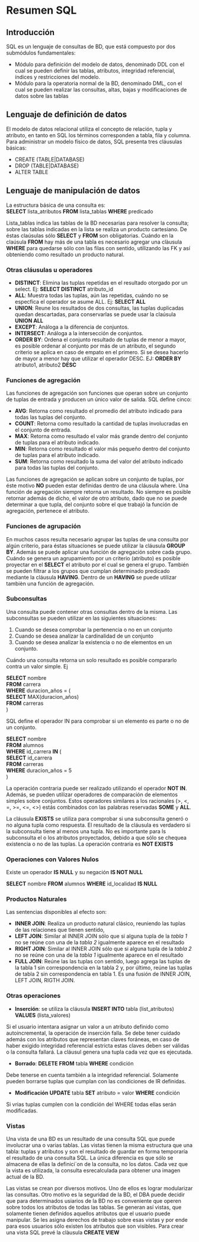 Resumen SQL
===========

## Introducción

SQL es un lenguaje de consultas de BD, que está compuesto por dos submódulos fundamentales:

*	Módulo para definición del modelo de datos, denominado DDL con el cual se pueden definir las tablas, atributos, integridad referencial, índices y restricciones del modelo.
*	Módulo para la operatoria normal de la BD, denominado DML, con el cual se pueden realizar las consultas, altas, bajas y modificaciones de datos sobre las tablas

## Lenguaje de definición de datos

El modelo de datos relacional utiliza el concepto de relación, tupla y atributo, en tanto en SQL los términos corresponden a tabla, fila y columna. Para administrar un modelo físico de datos, SQL presenta tres cláusulas básicas:

*	CREATE (TABLE|DATABASE)
*	DROP (TABLE|DATABASE)
*	ALTER TABLE

## Lenguaje de manipulación de datos

La estructura básica de una consulta es:  
**SELECT** lista_atributos **FROM** lista_tablas **WHERE** predicado

Lista_tablas indica las tablas de la BD necesarias para resolver la consulta; sobre las tablas indicadas en la lista se realiza un producto cartesiano. De éstas claúsulas sólo **SELECT** y **FROM** son obligatorias. Cuándo en la claúsula **FROM** hay más de una tabla es necesario agregar una clàusula **WHERE** para quedarse sólo con las filas con sentido, utilizando las FK y así obteniendo como resultado un producto natural.

### Otras cláusulas u operadores

*	**DISTINCT**: Elimina las tuplas repetidas en el resultado otorgado por un select. Ej: **SELECT DISTINCT** atributo_id
*	**ALL**: Muestra todas las tuplas, aún las repetidas, cuándo no se especfíca el operador se asume ALL. Ej: **SELECT ALL**
*	**UNION**: Reune los resultados de dos consultas, las tuplas duplicadas quedan descartadas, para conservarlas se puede usar la claúsula **UNION ALL**
*	**EXCEPT**: Análoga a la diferencia de conjuntos.
*	**INTERSECT**: Análoga a la intersección de conjuntos.
*	**ORDER BY**: Ordena el conjunto resultado de tuplas de menor a mayor, es posible ordenar al conjunto por más de un atributo, el segundo criterio se aplica en caso de empato en el primero. Si se desea hacerlo de mayor a menor hay que utilizar el operador DESC. EJ: **ORDER BY** atributo1, atributo2 **DESC**

### Funciones de agregación

Las funciones de agregación son funciones que operan sobre un conjunto de tuplas de entrada y producen un único valor de salida. SQL define cinco:

*	**AVG**: Retorna como resultado el promedio del atributo indicado para todas las tuplas del conjunto.
*	**COUNT**: Retorna como resultado la cantidad de tuplas involucradas en el conjunto de entrada.
*	**MAX**: Retorna como resultado el valor más grande dentro del conjunto de tuplas para el atributo indicado.
*	**MIN**: Retorna como resultado el valor más pequeño dentro del conjunto de tuplas para el atributo indicado.
*	**SUM**: Retorna como resultado la suma del valor del atributo indicado para todas las tuplas del conjunto.

Las funciones de agregación se aplican sobre un conjunto de tuplas, por éste motivo **NO** pueden estar definidas dentro de una cláusula where. Una función de agregación siempre retorna un resultado. No siempre es posible retornar además de dicho, el valor de otro atributo, dado que no se puede determinar a que tupla, del conjunto sobre el que trabajó la función de agregación, pertenece el atributo.

### Funciones de agrupación

En muchos casos resulta necesario agrupar las tuplas de una consulta por algún criterio, para éstas situaciones se puede utilizar la cláusula **GROUP BY**. Además se puede aplicar una función de agregación sobre cada grupo. Cuándo se genera un agrupamiento por un criterio (atributo) es posible proyectar en el **SELECT** el atributo por el cual se genera el grupo. También se pueden filtrar a los grupos que cumplan determinado predicado mediante la cláusula **HAVING**. Dentro de un **HAVING** se puede utilizar tambièn una función de agregación.

### Subconsultas

Una consulta puede contener otras consultas dentro de la misma. Las subconsultas se pueden utilizar en las siguientes situaciones:

1.	Cuando se desea comprobar la pertenencia o no en un conjunto
2.	Cuando se desea analizar la cardinalidad de un conjunto
3.	Cuando se desea analizar la existencia o no de elementos en un conjunto.

Cuándo una consulta retorna un solo resultado es posible compararlo contra un valor simple. Ej

**SELECT** nombre  
**FROM** carrera  
**WHERE** duracion_años = (  
    **SELECT** MAX(duracion_años)  
    **FROM** carreras  
)  

SQL define el operador IN para comprobar si un elemento es parte o no de un conjunto.

**SELECT** nombre  
**FROM** alumnos  
**WHERE** id_carrera **IN** (  
    **SELECT** id_carrera  
    **FROM** carreras  
    **WHERE** duracion_años = 5  
) 

La operación contraria puede ser realizado utilizando el operador **NOT IN**.
Además, se pueden utilizar operadores de comparación de elementos simples sobre conjuntos. Estos operadores similares a los racionales (>, <, =, >=, <=, <>) estás combinados con las palabras reservadas **SOME** y **ALL**.

La cláusula **EXISTS** se utiliza para comprobar si una subconsulta generó o no alguna tupla como respuesta. El resultado de la cláusula es verdadero si la subconsulta tiene al menos una tupla. No es importante para ls subconsulta el o los atributos proyectados, debido a que sólo se chequea existencia o no de las tuplas. La operación contraria es **NOT EXISTS**

### Operaciones con Valores Nulos

Existe un operador **IS NULL** y su negación **IS NOT NULL**

**SELECT** nombre
**FROM** alumnos
**WHERE** id_localidad **IS NULL**  

### Productos Naturales

Las sentencias disponibles al efecto son: 

*	**INNER JOIN**: Realiza un producto natural clásico, reuniendo las tuplas de las relaciones que tienen sentido,
*	**LEFT JOIN**: Similar al INNER JOIN sólo que si alguna tupla de la *tabla 1* no se reúne con una de la *tabla 2* igualmente aparece en el resultado
*	**RIGHT JOIN**: Similar al INNER JOIN sólo que si alguna tupla de la *tabla 2* no se reúne con una de la *tabla 1* igualmente aparece en el resultado
*	**FULL JOIN**: Reúne las las tuplas con sentido, luego agrega las tuplas de la tabla 1 sin correspondencia en la tabla 2 y, por último, reúne las tuplas de tabla 2 sin correspondencia en tabla 1. Es una fusión de INNER JOIN, LEFT JOIN, RIGTH JOIN.

### Otras operaciones

*	**Inserción**: se utiliza la cláusula **INSERT INTO** tabla (list_atributos) **VALUES** (lista_valores)  

Si el usuario intentara asignar un valor a un atributo definido como autoincremental, la operación de inserción falla. Se debe tener cuidado además con los atributos que representan claves foráneas, en caso de haber exigido integridad referencial estricta estas claves deben ser válidas o la consulta fallará. La cláusul genera una tupla cada vez que es ejecutada.

*	**Borrado**: **DELETE FROM** tabla **WHERE** condición

Debe tenerse en cuenta también a la integridad referencial. Solamente pueden borrarse tuplas que cumplan con las condiciones de IR definidas.

*	**Modificación** **UPDATE** tabla **SET** atributo = valor **WHERE** condición

Si vrias tuplas cumplen con la condición del WHERE todas ellas serán modificadas.


### Vistas

Una vista de una BD es un resultado de una consulta SQL que puede involucrar una o varias tablas. Las vistas tienen la misma estructura que una tabla: tuplas y atributos y son el resultado de guardar en forma temporaría el resultado de una consulta SQL. La única diferencia es que sólo se almacena de ellas la definici´on de la consulta, no los datos. Cada vez que la vista es utilizada, la consulta esrecalculada para obtener una imagen actual de la BD.

Las vistas se crean por diversos motivos. Uno de ellos es lograr modularizar las consultas. Otro motivo es la seguridad de la BD, el DBA puede decidir que para determinados usiarios de la BD no es conveniente que operen sobre todos los atributos de todas las tablas. Se generan así vistas, que solamente tienen definidos aquellos atributos que el usuario puede manipular. Se les asigna derechos de trabajo sobre esas vistas y por ende para esos usuarios sólo existen los atributos que son visibles. Para crear una vista SQL prevé la clàusula **CREATE VIEW**
